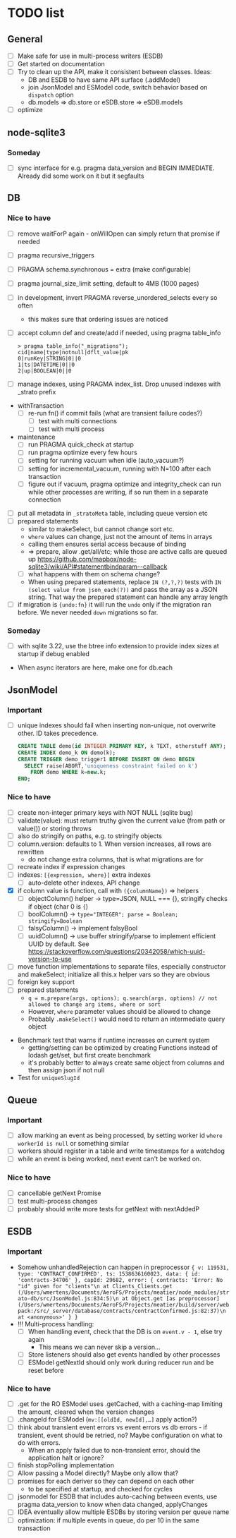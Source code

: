 # TODO list

## General

- [ ] Make safe for use in multi-process writers (ESDB)
- [ ] Get started on documentation
- [ ] Try to clean up the API, make it consistent between classes. Ideas:
  - DB and ESDB to have same API surface (.addModel)
  - join JsonModel and ESModel code, switch behavior based on `dispatch` option
  - db.models => db.store or eSDB.store => eSDB.models
- [ ] optimize

## node-sqlite3

### Someday

- [ ] sync interface for e.g. pragma data_version and BEGIN IMMEDIATE. Already did some work on it but it segfaults

## DB

### Nice to have

- [ ] remove waitForP again - onWillOpen can simply return that promise if needed
- [ ] pragma recursive_triggers
- [ ] PRAGMA schema.synchronous = extra (make configurable)
- [ ] pragma journal_size_limit setting, default to 4MB (1000 pages)
- [ ] in development, invert PRAGMA reverse_unordered_selects every so often
  - this makes sure that ordering issues are noticed
- [ ] accept column def and create/add if needed, using pragma table_info

  ```text
  > pragma table_info("_migrations");
  cid|name|type|notnull|dflt_value|pk
  0|runKey|STRING|0||0
  1|ts|DATETIME|0||0
  2|up|BOOLEAN|0||0
  ```

- [ ] manage indexes, using PRAGMA index_list. Drop unused indexes with \_strato prefix
- withTransaction
  - [ ] re-run fn() if commit fails (what are transient failure codes?)
    - [ ] test with multi connections
    - [ ] test with multi process
- maintenance
  - [ ] run PRAGMA quick_check at startup
  - [ ] run pragma optimize every few hours
  - [ ] setting for running vacuum when idle (auto_vacuum?)
  - [ ] setting for incremental_vacuum, running with N=100 after each transaction
  - [ ] figure out if vacuum, pragma optimize and integrity_check can run while other processes are writing, if so run them in a separate connection
- [ ] put all metadata in `_stratoMeta` table, including queue version etc
- [ ] prepared statements
  - similar to makeSelect, but cannot change sort etc.
  - `where` values can change, just not the amount of items in arrays
  - calling them ensures serial access because of binding
  - => prepare, allow .get/all/etc; while those are active calls are queued up
    https://github.com/mapbox/node-sqlite3/wiki/API#statementbindparam--callback
  - [ ] what happens with them on schema change?
  - When using prepared statements, replace `IN (?,?,?)` tests with `IN (select value from json_each(?))` and pass the array as a JSON string. That way the prepared statement can handle any array length
- [ ] if migration is `{undo:fn}` it will run the `undo` only if the migration ran before. We never needed `down` migrations so far.

### Someday

- [ ] with sqlite 3.22, use the btree info extension to provide index sizes at startup if debug enabled
- When async iterators are here, make one for db.each

## JsonModel

### Important

- [ ] unique indexes should fail when inserting non-unique, not overwrite other. ID takes precedence.

  ```sql
  CREATE TABLE demo(id INTEGER PRIMARY KEY, k TEXT, otherstuff ANY);
  CREATE INDEX demo_k ON demo(k);
  CREATE TRIGGER demo_trigger1 BEFORE INSERT ON demo BEGIN
    SELECT raise(ABORT,'uniqueness constraint failed on k')
      FROM demo WHERE k=new.k;
  END;
  ```

### Nice to have

- [ ] create non-integer primary keys with NOT NULL (sqlite bug)
- [ ] validate(value): must return truthy given the current value (from path or value()) or storing throws
- [ ] also do stringify on paths, e.g. to stringify objects
- [ ] column.version: defaults to 1. When version increases, all rows are rewritten
  - do not change extra columns, that is what migrations are for
- [ ] recreate index if expression changes
- [ ] indexes: `[{expression, where}]` extra indexes
  - [ ] auto-delete other indexes, API change
- [x] if column value is function, call with `({columnName})` => helpers
  - [ ] objectColumn() helper -> type=JSON, NULL === {}, stringify checks if object (char 0 is `{`)
  - [ ] boolColumn() -> `type="INTEGER"; parse = Boolean; stringify=Boolean`
  - [ ] falsyColumn() -> implement falsyBool
  - [ ] uuidColumn() -> use buffer stringify/parse to implement efficient UUID by default. See https://stackoverflow.com/questions/20342058/which-uuid-version-to-use
- [ ] move function implementations to separate files, especially constructor and makeSelect; initialize all this.x helper vars so they are obvious
- [ ] foreign key support
- [ ] prepared statements
  - `q = m.prepare(args, options); q.search(args, options) // not allowed to change arg items, where or sort`
  - However, `where` parameter values should be allowed to change
  - Probably `.makeSelect()` would need to return an intermediate query object
- Benchmark test that warns if runtime increases on current system
  - getting/setting can be optimized by creating Functions instead of lodash get/set, but first create benchmark
  - it's probably better to always create same object from columns and then assign json if not null
- Test for `uniqueSlugId`

## Queue

### Important

- [ ] allow marking an event as being processed, by setting worker id `where workerId is null` or something similar
- [ ] workers should register in a table and write timestamps for a watchdog
- [ ] while an event is being worked, next event can't be worked on.

### Nice to have

- [ ] cancellable getNext Promise
- [ ] test multi-process changes
- [ ] probably should write more tests for getNext with nextAddedP

## ESDB

### Important

- Somehow unhandledRejection can happen in preprocessor `{ v: 119531, type: 'CONTRACT_CONFIRMED', ts: 1538636160023, data: { id: 'contracts-34706' }, capId: 29682, error: { contracts: 'Error: No "id" given for "clients"\n at Clients_Clients.get (/Users/wmertens/Documents/AeroFS/Projects/meatier/node_modules/strato-db/src/JsonModel.js:834:5)\n at Object.get [as preprocessor] (/Users/wmertens/Documents/AeroFS/Projects/meatier/build/server/webpack:/src/_server/database/contracts/contractConfirmed.js:82:37)\n at <anonymous>' } }`
- !!! Multi-process handling:
  - [ ] When handling event, check that the DB is on `event.v - 1`, else try again
    - This means we can never skip a version…
  - [ ] Store listeners should also get events handled by other processes
  - [ ] ESModel getNextId should only work during reducer run and be reset before

### Nice to have

- [ ] .get for the RO ESModel uses .getCached, with a caching-map limiting the amount, cleared when the version changes
- [ ] .changeId for ESModel (`mv:[[oldId, newId],…]` apply action?)
- [ ] think about transient event errors vs event errors vs db errors - if transient, event should be retried, no? Maybe configuration on what to do with errors.
  - When an apply failed due to non-transient error, should the application halt or ignore?
- [ ] finish stopPolling implementation
- [ ] Allow passing a Model directly? Maybe only allow that?
- [ ] promises for each deriver so they can depend on each other
  - to be specified at startup, and checked for cycles
- [ ] jsonmodel for ESDB that includes auto-caching between events, use pragma data_version to know when data changed, applyChanges
- [ ] IDEA eventually allow multiple ESDBs by storing version per queue name
- [ ] optimization: if multiple events in queue, do per 10 in the same transaction
